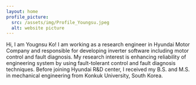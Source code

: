 ```yaml
---
layout: home
profile_picture:
  src: /assets/img/Profile_Youngsu.jpeg
  alt: website picture
---
```


<p>
  Hi, I am Yougnsu Ko! I am working as a research engineer in Hyundai Motor Company and responsible for developing inverter software including motor control and fault diagnosis. My research interest is enhancing reliability of engineering system by using fault-tolerant control and fault diagnosis techniques. Before joining Hyundai R&D center, I received my B.S. and M.S. in mechanical engineering from Konkuk University, South Korea.
</p>

